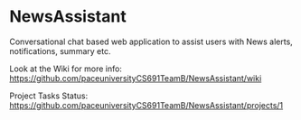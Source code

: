 # NewsAssistant

Conversational chat based web application to assist users with News alerts, notifications, summary etc.

Look at the Wiki for more info:
https://github.com/paceuniversityCS691TeamB/NewsAssistant/wiki

Project Tasks Status:
https://github.com/paceuniversityCS691TeamB/NewsAssistant/projects/1
